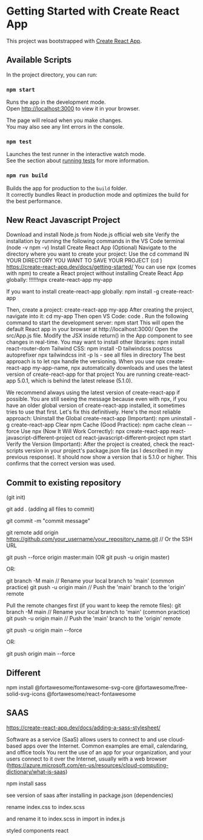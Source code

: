 # Getting Started with Create React App

This project was bootstrapped with [Create React App](https://github.com/facebook/create-react-app).

## Available Scripts

In the project directory, you can run:

### `npm start`

Runs the app in the development mode.\
Open [http://localhost:3000](http://localhost:3000) to view it in your browser.

The page will reload when you make changes.\
You may also see any lint errors in the console.

### `npm test`

Launches the test runner in the interactive watch mode.\
See the section about [running tests](https://facebook.github.io/create-react-app/docs/running-tests) for more information.

### `npm run build`

Builds the app for production to the `build` folder.\
It correctly bundles React in production mode and optimizes the build for the best performance.

## New React Javascript Project 


Download and install Node.js from Node.js official web site 
Verify the installation by running the following commands in the VS Code terminal (node -v     npm -v) 
Install Create React App (Optional) 
Navigate to the directory where you want to create your project: Use the cd command
IN YOUR DIRECTORY YOU WANT TO SAVE YOUR PROJECT (cd ) 
https://create-react-app.dev/docs/getting-started/
You can use npx (comes with npm) to create a React project without installing Create React App globally:
!!!!!!npx create-react-app my-app

If you want to install create-react-app globally: 
npm install -g create-react-app

Then, create a project: create-react-app my-app
After creating the project, navigate into it: cd my-app
Then open VS Code: code .
Run the following command to start the development server: npm start
This will open the default React app in your browser at http://localhost:3000/ 
Open the src/App.js file. 
Modify the JSX inside return() in the App component to see changes in real-time. 
You may want to install other libraries: npm install react-router-dom
Tailwind CSS: npm install -D tailwindcss postcss autoprefixer
npx tailwindcss init -p 
ls - see all files in directory 
The best approach is to let npx handle the versioning. When you use npx create-react-app my-app-name, npx automatically downloads and uses the latest version of create-react-app for that project 
You are running create-react-app 5.0.1, which is behind the latest release (5.1.0).


We recommend always using the latest version of create-react-app if possible.
You are still seeing the message because even with npx, if you have an older global version of create-react-app installed, it sometimes tries to use that first. Let's fix this definitively.
Here's the most reliable approach:
Uninstall the Global create-react-app (Important): npm uninstall -g create-react-app 
Clear npm Cache (Good Practice): npm cache clean --force 
Use npx (Now It Will Work Correctly): npx create-react-app react-javascript-different-project 
cd react-javascript-different-project 
npm start
Verify the Version (Important):
After the project is created, check the react-scripts version in your project's package.json file (as I described in my previous response). It should now show a version that is 5.1.0 or higher. This confirms that the correct version was used.



## Commit to existing repository 

(git init) 
  
 git add .   (adding all files to commit) 

  git commit -m "commit message" 

git remote add origin https://github.com/your_username/your_repository_name.git  // Or the SSH URL

  git push --force origin master:main (OR git push -u origin master) 

  OR:

git branch -M main  // Rename your local branch to 'main' (common practice)
git push -u origin main // Push the 'main' branch to the 'origin' remote



Pull the remote changes first (if you want to keep the remote files): 
git branch -M main  // Rename your local branch to 'main' (common practice)
git push -u origin main // Push the 'main' branch to the 'origin' remote 

git push -u origin main --force 

OR:

git push origin main --force 





## Different 

npm install @fortawesome/fontawesome-svg-core @fortawesome/free-solid-svg-icons @fortawesome/react-fontawesome



## SAAS 
https://create-react-app.dev/docs/adding-a-sass-stylesheet/ 

Software as a service (SaaS) allows users to connect to and use cloud-based apps over the Internet. Common examples are email, calendaring, and office tools 
You rent the use of an app for your organization, and your users connect to it over the Internet, usually with a web browser (https://azure.microsoft.com/en-us/resources/cloud-computing-dictionary/what-is-saas)

npm install sass 

see version of saas after installing in package.json (dependencies) 

rename index.css to index.scss 

and rename it to index.scss in import in index.js 

styled components react